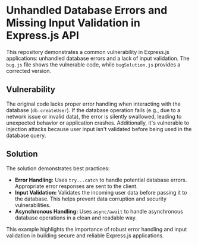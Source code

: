 # Unhandled Database Errors and Missing Input Validation in Express.js API

This repository demonstrates a common vulnerability in Express.js applications: unhandled database errors and a lack of input validation.  The `bug.js` file shows the vulnerable code, while `bugSolution.js` provides a corrected version.

## Vulnerability

The original code lacks proper error handling when interacting with the database (`db.createUser`). If the database operation fails (e.g., due to a network issue or invalid data), the error is silently swallowed, leading to unexpected behavior or application crashes.  Additionally, it's vulnerable to injection attacks because user input isn't validated before being used in the database query. 

## Solution

The solution demonstrates best practices:

* **Error Handling:** Uses `try...catch` to handle potential database errors.  Appropriate error responses are sent to the client.
* **Input Validation:** Validates the incoming user data before passing it to the database.  This helps prevent data corruption and security vulnerabilities.
* **Asynchronous Handling:** Uses `async/await` to handle asynchronous database operations in a clean and readable way.

This example highlights the importance of robust error handling and input validation in building secure and reliable Express.js applications.